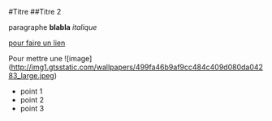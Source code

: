 #Titre 
##Titre 2

paragraphe **blabla** *italique* 

[pour faire un lien](www.lemonde.fr)


Pour mettre une ![image] (http://img1.gtsstatic.com/wallpapers/499fa46b9af9cc484c409d080da04283_large.jpeg)

* point 1
* point 2
* point 3 




